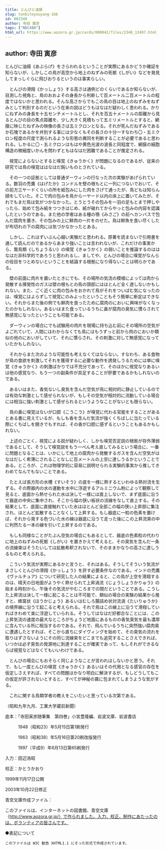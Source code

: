 ```yaml
---
title: とんびと油揚
slug: tonbitoyouyang-166
id: 002340
author: 寺田 寅彦
tags: ["NDC488"]
html_url: https://www.aozora.gr.jp/cards/000042/files/2340_13497.html
---
```


## author: 寺田 寅彦

とんびに油揚《あぶらげ》をさらわれるということが実際にあるかどうか確証を知らないが、しかしこの鳥が高空から地上のねずみの死骸《しがい》などを発見してまっしぐらに飛びおりるというのは事実らしい。

　とんびの滑翔《かっしょう》する高さは通例どのくらいであるか知らないが、目測した視角と、鳥のおおよその身長から判断して百メートル二百メートルの程度ではないかと思われる。そんな高さからでもこの鳥の目は地上のねずみをねずみとして判別するのだという在来の説はどうもはなはだ疑わしく思われる。かりにねずみの身長を十五センチメートルとし、それを百五十メートルの距離から見るとんびの目の焦点距離を、少し大きく見積もって五ミリメートルとすると、網膜に映じたねずみの映像の長さは五ミクロンとなる。それが死んだねずみであるか石塊であるかを弁別する事には少なくもその長さの十分一すなわち〇・五ミクロン程度の尺度で測られるような形態の異同を判断することが必要であると思われる。しかるに〇・五ミクロンはもはや黄色光波の波長と同程度で、網膜の細胞構造の微細度いかんを問わずともはなはだ困難であることが推定される。

　視覚によらないとすると嗅覚《きゅうかく》が問題になるのであるが、従来の研究では鳥の嗅覚ははなはだ鈍いものとされている。

　その一つの証拠としては普通ダーウィンの行なった次の実験があげられている。数羽の禿鷹《はげたか》コンドルを壁の根もとに一列につないでおいて、その前方三ヤードくらいの所を紙包みにした肉をさげて通ったが、鳥どもは知らん顔をしていた。そこで肉の包みを鳥から一ヤード以内の床上に置いてみたが、それでもまだ鳥は気がつかなかった。とうとうその包みを一羽の足もとまで押しやったら、始めて包み紙をつつきはじめ、紙が破れてからやっと包みの内容を認識したというのである。また他の学者はある種の鶚《みさご》の前へカンバスで包んだ腐肉を置き、その包みの上に鮮肉の一片をのせた。鳥は鮮魚を食い尽くしたが布切れの下の腐肉には気づかなかったとある。

　しかし、これはずいぶん心細い実験だと思われる。原著を読まないで引用書を通して読んだのであるからあまり強いことは言われないが、これだけの事実から、鷙鳥類《しちょうるい》の嗅覚《きゅうかく》の弱いことを推論するのははなはだ非科学的であろうと思われるし、ましてや、とんびの場合に嗅覚がなんらの役目をつとめないということを結論する根拠になり得ないことは明らかである。

　壁の前面に肉片を置いたときにでも、その場所の気流の模様によっては肉から発散する揮発性のガスは壁の根もとの鳥の頭部にはほとんど全く達しないかもしれない。また、ごく近くに肉の包みをおかれて鳥がそれをついばむ気になったのは、嗅覚にはよらずして視覚にのみよったということもそう簡単に断定はできない。それからまた後の例でも鮮肉を食ったために腐肉のにおいに興味がなくなったのかもしれない。あるいはまた食っているうちに鼻が腐肉の臭気に慣らされて無感覚になったということも可能である。

　ダーウィンの場合にでも試験用の肉片を現場に持ち込む前にその場所の空気がよごれていて、人間にはわからなくても鳥にはもうずっと前から肉のにおいか類似の他のにおいがしていて、それに慣らされ、その刺激に対して無感覚になっていたかもしれない。

　それからまた次のような可能性も考えなくてはならない。すなわち、ある食物が鳥の食欲を刺激してそれを獲得するに必要な動作を誘発しうるためには単に嗅覚《きゅうかく》の刺激ばかりでは不充分であって、そのほかに視覚なりあるいは他の感覚なり、もう一つの副条件が具足することが肝要であるかもしれないのである。

　あるいはまた、香気ないし臭気を含んだ空気が鳥に相対的に静止しているのでは有効な刺激として感ぜられないが、もしその空気が相対的に流動している場合には相当に強い刺激として感ぜられるというようなことがないとも限らない。

　鳥の鼻に嗅覚はないが口腔《こうこう》が嗅覚に代わる官能をすることがあるとある書に見えているが、もしも香を含んだ気流が強くくちばしに当たっている際にくちばしを開きでもすれば、その香が口腔に感ずるということもあるかもしれない。

　上述のごとく、視覚による説が疑わしく、しかも嗅覚否定説の根拠が存外薄弱であるとして、そうして嗅覚説をもう一ぺん考え直してみるという場合に、一番に問題となることは、いかにして地上の腐肉から発散するガスを含んだ空気がはなはだしく希薄にされることなしに百メートルの上空に達しうるかということである。ところが、これは物理学的に容易に説明せられる実験的事実から推してきわめてなんでもないことである。

　たとえば長方形の水槽《すいそう》の底を一様に熱するといわゆる熱対流を生ずる。その際器内の水の運動を水中に浮遊するアルミニウム粉によって観察して見ると、底面から熱せられた水は決して一様には直上しないで、まず底面に沿うて器底の中央に集中され、そこから幅の狭い板状の流線をなして直上する。その結果として、底面に直接触れていた水はほとんど全部この幅の狭い上昇部に集注され、ほとんど拡散することなくして上昇する。もし器底に一粒の色素を置けば、それから発する色づいた水の線は器底に沿うて走った後にこの上昇流束の中に判然たる一本の線を引いて上昇するのである。

　もしも同様なことがたぶん空気の場合にもあるとして、器底の色素粒の代わりに地上のねずみの死骸《しがい》を置きかえて考えると、その臭気を含んだ一条の流線束はそうたいしては拡散希釈されないで、そのままかなりの高さに達しうるものと考えられる。

　こういう気流が実際にあるかと言うと、それはある。そうしてそういう気流がまさしくとんびの滑翔《かっしょう》を許す必要条件なのである。インドの禿鷹《ヴァルチュア》について研究した人の結果によると、この鳥が上空を滑翔するのは、晴天の日地面がようやく熱せられて上昇渦流《じょうしょうかりゅう》の始まる時刻から、午後その気流がやむころまでの間だということである。こうした上昇流は決して一様に起こることは不可能で、類似の場合の実験の結果から推すと、蜂窩状《ほうかじょう》あるいはむしろ腸詰め状対流渦《たいりゅうか》の境界線に沿うて起こると考えられる。それで鳥はこの線上に沿うて滑翔していればきわめて楽に浮遊していられる。そうしてはなはだ好都合なことには、この上昇気流の速度の最大なところがちょうど地面にあるものの香気臭気を最も濃厚に含んでいる所に相当するのである。それで、飛んでいるうちに突然強い腐肉臭に遭遇したとすれば、そこから直ちにダイヴィングを始めて、その臭気の流れを取りはずさないようにその同じ流線束をどこまでも追究することさえできれば、いつかは必ず臭気の発源地に到達することが確実であって、もしそれができるならば視覚などはなくてもいいわけである。

　とんびの場合にもおそらく同じようなことが言われはしないかと思う。それで、もし一度とんびの嗅覚《きゅうかく》あるいはその代用となる感官の存在を仮定しさえすれば、すべての問題はかなり明白に解決するが、もしどうしてもこの仮定が許されないとすると、すべてが神秘の霧に包まれてしまうような気がする。

　これに関する鳥類学者の教えをこいたいと思っている次第である。

（昭和九年九月、工業大学蔵前新聞）













底本：「寺田寅彦随筆集　第四巻」小宮豊隆編、岩波文庫、岩波書店


　　　1948（昭和23）年5月15日第1刷発行

　　　1963（昭和38）年5月16日第20刷改版発行

　　　1997（平成9）年6月13日第65刷発行

入力：田辺浩昭

校正：かとうかおり

1999年11月17日公開

2003年10月22日修正

青空文庫作成ファイル：

このファイルは、インターネットの図書館、青空文庫（http://www.aozora.gr.jp/）で作られました。入力、校正、制作にあたったのは、ボランティアの皆さんです。











●表記について


	このファイルは W3C 勧告 XHTML1.1 にそった形式で作成されています。